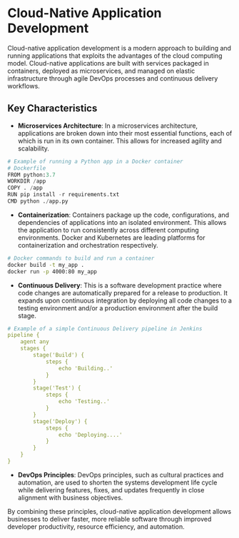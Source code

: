 # Cloud-Native Application Development

Cloud-native application development is a modern approach to building and running applications that exploits the advantages of the cloud computing model. Cloud-native applications are built with services packaged in containers, deployed as microservices, and managed on elastic infrastructure through agile DevOps processes and continuous delivery workflows. 

## Key Characteristics

- **Microservices Architecture**: In a microservices architecture, applications are broken down into their most essential functions, each of which is run in its own container. This allows for increased agility and scalability. 

```python
# Example of running a Python app in a Docker container
# Dockerfile
FROM python:3.7
WORKDIR /app
COPY . /app
RUN pip install -r requirements.txt
CMD python ./app.py
```

- **Containerization**: Containers package up the code, configurations, and dependencies of applications into an isolated environment. This allows the application to run consistently across different computing environments. Docker and Kubernetes are leading platforms for containerization and orchestration respectively.

```bash
# Docker commands to build and run a container
docker build -t my_app .
docker run -p 4000:80 my_app
```
  
- **Continuous Delivery**: This is a software development practice where code changes are automatically prepared for a release to production. It expands upon continuous integration by deploying all code changes to a testing environment and/or a production environment after the build stage.

```yaml
# Example of a simple Continuous Delivery pipeline in Jenkins
pipeline {
    agent any
    stages {
        stage('Build') {
            steps {
                echo 'Building..'
            }
        }
        stage('Test') {
            steps {
                echo 'Testing..'
            }
        }
        stage('Deploy') {
            steps {
                echo 'Deploying....'
            }
        }
    }
}
```

- **DevOps Principles**: DevOps principles, such as cultural practices and automation, are used to shorten the systems development life cycle while delivering features, fixes, and updates frequently in close alignment with business objectives.

By combining these principles, cloud-native application development allows businesses to deliver faster, more reliable software through improved developer productivity, resource efficiency, and automation.
